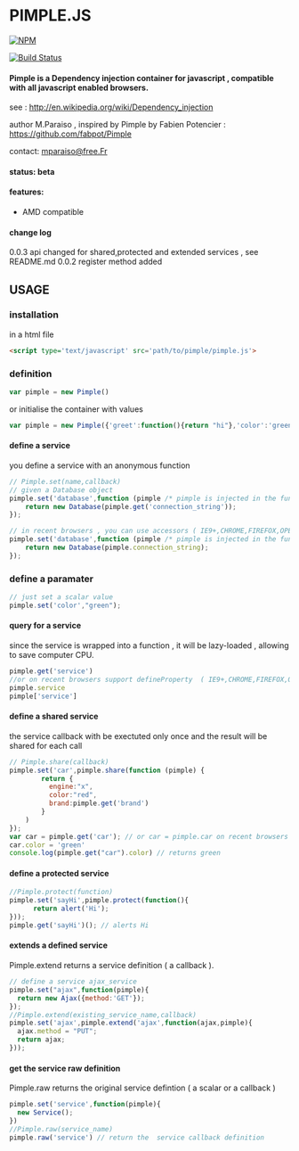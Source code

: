 PIMPLE.JS
=========

[![NPM](https://nodei.co/npm/pimple.png?downloads=true)](https://nodei.co/npm/pimple/)


[![Build Status](https://travis-ci.org/Mparaiso/Pimple.js.png?branch=0.0.3)](https://travis-ci.org/Mparaiso/Pimple.js)


#### Pimple is a Dependency injection container for javascript , compatible with all javascript enabled browsers.
see : http://en.wikipedia.org/wiki/Dependency_injection

author M.Paraiso , inspired by Pimple by Fabien Potencier : https://github.com/fabpot/Pimple

contact: mparaiso@free.Fr

#### status: beta

#### features:
+ AMD compatible

#### change log
0.0.3 api changed for shared,protected and extended services , see README.md
0.0.2 register method added

## USAGE

### installation 

in a html file
```html
<script type='text/javascript' src='path/to/pimple/pimple.js'>
```

### definition

```javascript
var pimple = new Pimple()
```
or initialise the container with values

```javascript
var pimple = new Pimple({'greet':function(){return "hi"},'color':'green'})
```

#### define a service
you define a service with an anonymous function

```javascript
// Pimple.set(name,callback)
// given a Database object
pimple.set('database',function (pimple /* pimple is injected in the function */ ) {
    return new Database(pimple.get('connection_string'));
});

// in recent browsers , you can use accessors ( IE9+,CHROME,FIREFOX,OPERA,SAFARI )
pimple.set('database',function (pimple /* pimple is injected in the function */ ) {
    return new Database(pimple.connection_string);
});
```
### define a paramater
```javascript
// just set a scalar value
pimple.set('color',"green");
```

#### query for a service

since the service is wrapped into a function , it will be lazy-loaded , allowing to save computer CPU.

```javascript
pimple.get('service')
//or on recent browsers support defineProperty  ( IE9+,CHROME,FIREFOX,OPERA,SAFARI )
pimple.service
pimple['service']
```

#### define a shared service 

the service callback with be exectuted only once and the result will be shared for each call
```javascript
// Pimple.share(callback)
pimple.set('car',pimple.share(function (pimple) {
        return {
          engine:"x",
          color:"red",
          brand:pimple.get('brand')
        }
    )
});
var car = pimple.get('car'); // or car = pimple.car on recent browsers supporting accessors
car.color = 'green'
console.log(pimple.get("car").color) // returns green
```
#### define a protected service

```javascript
//Pimple.protect(function)
pimple.set('sayHi',pimple.protect(function(){
      return alert('Hi');
}));
pimple.get('sayHi')(); // alerts Hi
```

#### extends a defined service

Pimple.extend returns a service definition ( a callback ).

```javascript
// define a service ajax_service
pimple.set("ajax",function(pimple){
  return new Ajax({method:'GET'});
});
//Pimple.extend(existing_service_name,callback)
pimple.set('ajax',pimple.extend('ajax',function(ajax,pimple){
  ajax.method = "PUT";
  return ajax;
}));
```

#### get the service raw definition

Pimple.raw returns the original service defintion ( a scalar or a callback )

```javascript
pimple.set('service',function(pimple){
  new Service();
})
//Pimple.raw(service_name)
pimple.raw('service') // return the  service callback definition
```


